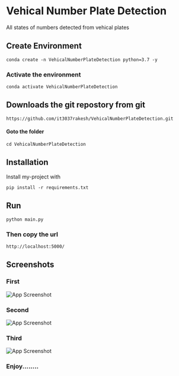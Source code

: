 # Vehical Number Plate Detection
All states of numbers detected from vehical plates
<!-- 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 -->

## Create Environment 
```
conda create -n VehicalNumberPlateDetection python=3.7 -y
```
### Activate the environment 
```
conda activate VehicalNumberPlateDetection
```

## Downloads the git repostory from git
```
https://github.com/it3037rakesh/VehicalNumberPlateDetection.git
```
#### Goto the folder
```
cd VehicalNumberPlateDetection
```

## Installation

Install my-project with 

```
pip install -r requirements.txt
```
 ##  Run
 ```
 python main.py
 ```
 ### Then copy the url
 ```
 http://localhost:5000/
 ```
 
## Screenshots

### First
![App Screenshot](https://github.com/it3037rakesh/VehicalNumberPlateDetection/blob/main/1.png)

### Second
![App Screenshot](https://github.com/it3037rakesh/VehicalNumberPlateDetection/blob/main/2.png)

### Third
![App Screenshot](https://github.com/it3037rakesh/VehicalNumberPlateDetection/blob/main/3.png)

 ### Enjoy........
